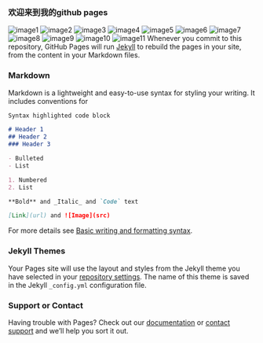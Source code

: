### 欢迎来到我的github pages

![image1](https://packages.vmware.com/icons/dir.gif)
![image2](https://packages.vmware.com/icons/generic.gif)
![image3](https://winworldpc.com/res/img/preset-icons/tag-reference.png)
![image4](https://winworldpc.com/res/img/preset-icons/tag-presentations.png)
![image5](https://winworldpc.com/res/img/preset-icons/tag-utility.png)
![image6](https://winworldpc.com/res/img/preset-icons/tag-graphics.png)
![image7](https://winworldpc.com/res/img//preset-icons/cat-sys.png)
![image8](https://winworldpc.com/res/img//preset-icons/cat-dev.png)
![image9](https://winworldpc.com/res/img/preset-icons/tag-server.png)
![image10](https://winworldpc.com/res/img/preset-icons/tag-word-processor.png)
![image11](https://winworldpc.com/res/img/preset-icons/tag-publishing.png)
Whenever you commit to this repository, GitHub Pages will run [Jekyll](https://jekyllrb.com/) to rebuild the pages in your site, from the content in your Markdown files.

### Markdown

Markdown is a lightweight and easy-to-use syntax for styling your writing. It includes conventions for

```markdown
Syntax highlighted code block

# Header 1
## Header 2
### Header 3

- Bulleted
- List

1. Numbered
2. List

**Bold** and _Italic_ and `Code` text

[Link](url) and ![Image](src)
```

For more details see [Basic writing and formatting syntax](https://docs.github.com/en/github/writing-on-github/getting-started-with-writing-and-formatting-on-github/basic-writing-and-formatting-syntax).

### Jekyll Themes

Your Pages site will use the layout and styles from the Jekyll theme you have selected in your [repository settings](https://github.com/MBRLiang/butterflylovers.github.io/settings/pages). The name of this theme is saved in the Jekyll `_config.yml` configuration file.

### Support or Contact

Having trouble with Pages? Check out our [documentation](https://docs.github.com/categories/github-pages-basics/) or [contact support](https://support.github.com/contact) and we’ll help you sort it out.
